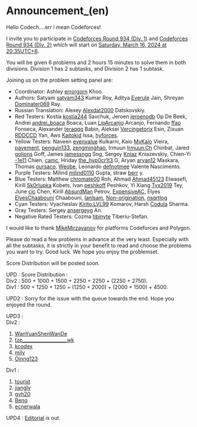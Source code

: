# Announcement_(en)

Hello Codech....err i mean Codeforces!

I invite you to participate in [Codeforces Round 934 (Div. 1)](https://codeforces.com/contest/1943 "Codeforces Round 934 (Div. 1)") and [Codeforces Round 934 (Div. 2)](https://codeforces.com/contest/1944 "Codeforces Round 934 (Div. 2)") which will start on [Saturday, March 16, 2024 at 20:35UTC+6](https://codeforces.com/https://www.timeanddate.com/worldclock/fixedtime.html?day=16&month=3&year=2024&hour=17&min=35&sec=0&p1=166).

You will be given 6 problems and 2 hours 15 minutes to solve them in both divisions. Division 1 has 2 subtasks, and Division 2 has 1 subtask. 

Joining us on the problem setting panel are:

 * Coordinator: Ashley [errorgorn](https://codeforces.com/profile/errorgorn "International Grandmaster errorgorn") Khoo.
* Authors: Satyam [satyam343](https://codeforces.com/profile/satyam343 "Master satyam343") Kumar Roy, Aditya [Everule](https://codeforces.com/profile/Everule "Grandmaster Everule") Jain, Shreyan [Dominater069](https://codeforces.com/profile/Dominater069 "Grandmaster Dominater069") Ray.
* Russian Translation: Alexey [Alexdat2000](https://codeforces.com/profile/Alexdat2000 "Master Alexdat2000") Datskovskiy.
* Red Testers: Kostia [kostia244](https://codeforces.com/profile/kostia244 "International Grandmaster kostia244") Savchuk, Jeroen [jeroenodb](https://codeforces.com/profile/jeroenodb "International Grandmaster jeroenodb") Op De Beek, Andrei [andrei_boaca](https://codeforces.com/profile/andrei_boaca "Grandmaster andrei_boaca") Boaca, Luan [LipArcanjo](https://codeforces.com/profile/LipArcanjo "Grandmaster LipArcanjo") Arcanjo, Fernando [ffao](https://codeforces.com/profile/ffao "International Grandmaster ffao") Fonseca, Alexander [teraqqq](https://codeforces.com/profile/teraqqq "International Grandmaster teraqqq") Babin, Aleksei [Vercingetorix](https://codeforces.com/profile/Vercingetorix "International Grandmaster Vercingetorix") Esin, Zixuan [RDDCCD](https://codeforces.com/profile/RDDCCD "International Grandmaster RDDCCD") Yan, Aws [Kaitokid](https://codeforces.com/profile/Kaitokid "Grandmaster Kaitokid") Issa, [hyforces](https://codeforces.com/profile/hyforces "International Grandmaster hyforces").
* Yellow Testers: Naveen [evenvalue](https://codeforces.com/profile/evenvalue "Master evenvalue") Kulkarni, Kaio [MvKaio](https://codeforces.com/profile/MvKaio "Master MvKaio") Vieira, [pavement](https://codeforces.com/profile/pavement "Master pavement"), [penguin133](https://codeforces.com/profile/penguin133 "Master penguin133"), [zengminghao](https://codeforces.com/profile/zengminghao "Master zengminghao"), Irmuun [Irmuun.Ch](https://codeforces.com/profile/Irmuun.Ch "Master Irmuun.Ch") Chinbat, Jared [golions](https://codeforces.com/profile/golions "Master golions") Goff, James [jamessngg](https://codeforces.com/profile/jamessngg "Master jamessngg") Sng, Sergey [Kniaz](https://codeforces.com/profile/Kniaz "Master Kniaz") Kniazevskiy, Chien-Yi [-1e11](https://codeforces.com/profile/-1e11 "International Master -1e11") Chien, [camc](https://codeforces.com/profile/camc "Master camc"), Hriday [the_hyp0cr1t3](https://codeforces.com/profile/the_hyp0cr1t3 "Master the_hyp0cr1t3") G, Aryan [aryan12](https://codeforces.com/profile/aryan12 "Master aryan12") Maskara, Thomas [oursaco](https://codeforces.com/profile/oursaco "International Master oursaco"), [Weobe](https://codeforces.com/profile/Weobe "Master Weobe"), Leonardo [defnotmee](https://codeforces.com/profile/defnotmee "International Master defnotmee") Valente Nascimento.
* Purple Testers: Milind [milind0110](https://codeforces.com/profile/milind0110 "Candidate Master milind0110") Gupta, straw [berr](https://codeforces.com/profile/berr "Candidate Master berr") y.
* Blue Testers: Matthew [chromate00](https://codeforces.com/profile/chromate00 "Expert chromate00") Roh, Ahmad [Ahmad45123](https://codeforces.com/profile/Ahmad45123 "Expert Ahmad45123") Elwasefi, Kirill [Sk0rlupka](https://codeforces.com/profile/Sk0rlupka "Expert Sk0rlupka") Kobets, Ivan [peshkoff](https://codeforces.com/profile/peshkoff "Expert peshkoff") Peshkov, Yi Xiang [Tyx2019](https://codeforces.com/profile/Tyx2019 "Expert Tyx2019") Tey, June [cjc](https://codeforces.com/profile/cjc "Expert cjc") Chen, Kirill [AbsurdMan](https://codeforces.com/profile/AbsurdMan "Expert AbsurdMan") Petrov, [ExpensiveAC](https://codeforces.com/profile/ExpensiveAC "Expert ExpensiveAC"), Elyes [ElyesChaabouni](https://codeforces.com/profile/ElyesChaabouni "Expert ElyesChaabouni") Chaabouni, [Ianlsam](https://codeforces.com/profile/Ianlsam "Expert Ianlsam"), [Non-origination](https://codeforces.com/profile/Non-origination "Expert Non-origination"), [nsqrtlog](https://codeforces.com/profile/nsqrtlog "Expert nsqrtlog")
* Cyan Testers: Vyacheslav [Kirito.LVL99](https://codeforces.com/profile/Kirito.LVL99 "Specialist Kirito.LVL99") Komarov, Harsh [Codula](https://codeforces.com/profile/Codula "Specialist Codula") Sharma.
* Gray Testers: Sergey [ansergeyg](https://codeforces.com/profile/ansergeyg "Newbie ansergeyg") An.
* Negative Rated Testers: Cozma [tibinyte](https://codeforces.com/profile/tibinyte "Newbie tibinyte") Tiberiu-Stefan.

I would like to thank [MikeMirzayanov](https://codeforces.com/profile/MikeMirzayanov "Headquarters, MikeMirzayanov") for platforms Codeforces and Polygon.

Please do read a few problems in advance at the very least. Especially with all the subtasks, it is strictly in your benefit to read and choose the problems you want to try. Good luck. We hope you enjoy the problemset.

Score Distribution will be posted soon.

UPD : Score Distribution :  
Div2 : 500 + 1000 + 1500 + 2250 + 2250 + (2250 + 2750).  
Div1 : 500 + 1250 + 1250 + (1250 + 2000) + (2000 + 1500) + 4500.

UPD2 : Sorry for the issue with the queue towards the end. Hope you enjoyed the round. 

UPD3 :  
Div2 :  
1) [WanYuanShenWanDe](https://codeforces.com/profile/WanYuanShenWanDe "Specialist WanYuanShenWanDe")  
2) [tzc___________________wk](https://codeforces.com/profile/tzc___________________wk "Newbie tzc___________________wk")  
3) [kcodex](https://codeforces.com/profile/kcodex "Unrated, kcodex")  
4) [mily](https://codeforces.com/profile/mily "Expert mily")  
5) [Oinng123](https://codeforces.com/profile/Oinng123 "Specialist Oinng123")

Div1 :  
1) [tourist](https://codeforces.com/profile/tourist "Legendary Grandmaster tourist")  
2) [jiangly](https://codeforces.com/profile/jiangly "Legendary Grandmaster jiangly")  
3) [gyh20](https://codeforces.com/profile/gyh20 "Legendary Grandmaster gyh20")  
4) [Benq](https://codeforces.com/profile/Benq "Legendary Grandmaster Benq")  
5) [ecnerwala](https://codeforces.com/profile/ecnerwala "Legendary Grandmaster ecnerwala")

UPD4 : [Editorial](Tutorial_(en).md) is out.


